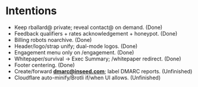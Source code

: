 # Intentions
- Keep rballard@ private; reveal contact@ on demand. (Done)
- Feedback qualifiers + rates acknowledgement + honeypot. (Done)
- Billing robots noarchive. (Done)
- Header/logo/strap unify; dual-mode logos. (Done)
- Engagement menu only on /engagement. (Done)
- Whitepaper/survival → Exec Summary; /whitepaper redirect. (Done)
- Footer centering. (Done)
- Create/forward **dmarc@inseed.com**; label DMARC reports. (Unfinished)
- Cloudflare auto-minify/Brotli if/when UI allows. (Unfinished)